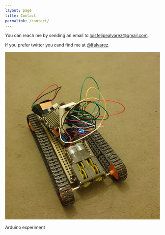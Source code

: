 ```yaml
---
layout: page
title: Contact
permalink: /contact/
---
```


You can reach me by sending an email to <a href="mailto:luisfelipealvarez@gmail.com">luisfelipealvarez@gmail.com</a>.

If you prefer twitter you cand find me at <a href="twitter.com/lfalvarez">@lfalvarez</a>.

<div class="thumbnail with-caption"> 
	<img src='/images/robot.jpg'>
	<p>Arduino experiment</p>
</div>
